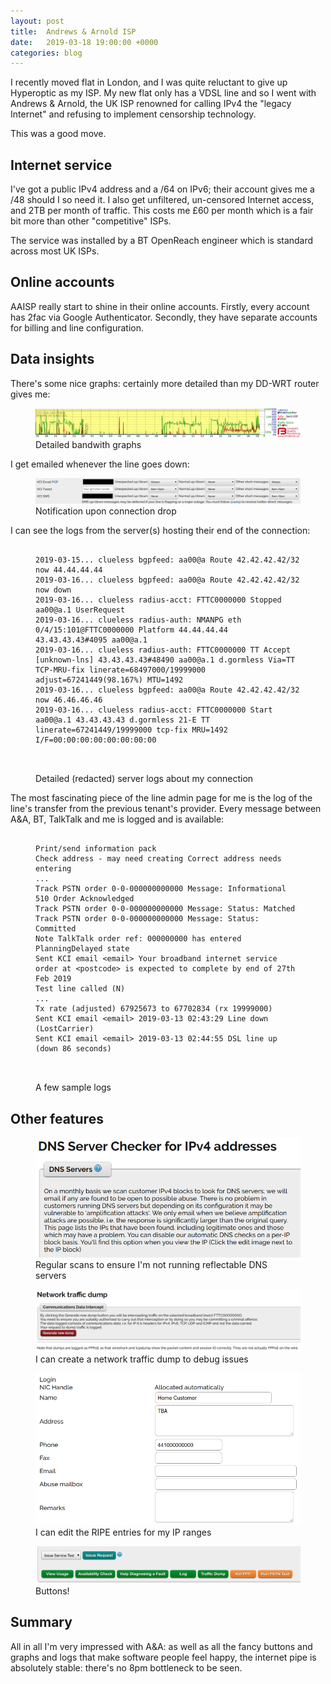 ```yaml
---
layout: post
title:  Andrews & Arnold ISP
date:   2019-03-18 19:00:00 +0000
categories: blog
---
```


I recently moved flat in London, and I was quite reluctant to give up
Hyperoptic as my ISP. My new flat only has a VDSL line and so I went with
Andrews & Arnold, the UK ISP renowned for calling IPv4 the "legacy Internet"
and refusing to implement censorship technology.

This was a good move.

## Internet service

I've got a public IPv4 address and a /64 on IPv6; their account gives me a /48
should I so need it. I also get unfiltered, un-censored Internet access, and
2TB per month of traffic. This costs me £60 per month which is a fair bit more
than other "competitive" ISPs.

The service was installed by a BT OpenReach engineer which is standard across
most UK ISPs.

## Online accounts

AAISP really start to shine in their online accounts. Firstly, every account
has 2fac via Google Authenticator. Secondly, they have separate accounts for
billing and line configuration.

## Data insights

There's some nice graphs: certainly more detailed than my DD-WRT router gives
me:

<figure>
    <img src="/img/2019/aaisp/bw.png" />
    <figcaption>Detailed bandwith graphs</figcaption>
</figure>

I get emailed whenever the line goes down:

<figure>
    <img src="/img/2019/aaisp/notif.png" />
    <figcaption>Notification upon connection drop</figcaption>
</figure>

I can see the logs from the server(s) hosting their end of the connection:

<figure>
    <pre>
        <code>
2019-03-15... clueless bgpfeed: aa00@a Route 42.42.42.42/32 now 44.44.44.44
2019-03-16... clueless bgpfeed: aa00@a Route 42.42.42.42/32 now down
2019-03-16... clueless radius-acct: FTTC0000000 Stopped aa00@a.1 UserRequest
2019-03-16... clueless radius-auth: NMANPG eth 0/4/15:101@FTTC0000000 Platform 44.44.44.44 43.43.43.43#4095 aa00@a.1
2019-03-16... clueless radius-auth: FTTC0000000 TT Accept [unknown-lns] 43.43.43.43#48490 aa00@a.1 d.gormless Via=TT TCP-MRU-fix linerate=68497000/19999000 adjust=67241449(98.167%) MTU=1492
2019-03-16... clueless bgpfeed: aa00@a Route 42.42.42.42/32 now 46.46.46.46
2019-03-16... clueless radius-acct: FTTC0000000 Start aa00@a.1 43.43.43.43 d.gormless 21-E TT linerate=67241449/19999000 tcp-fix MRU=1492 I/F=00:00:00:00:00:00:00:00
        </code>
    </pre>
    <figcaption>Detailed (redacted) server logs about my connection</figcaption>
</figure>

The most fascinating piece of the line admin page for me is the log of the
line's transfer from the previous tenant's provider. Every message between A&A,
BT, TalkTalk and me is logged and is available:

<figure>
    <pre>
        <code>
Print/send information pack
Check address - may need creating Correct address needs entering
...
Track PSTN order 0-0-000000000000 Message: Informational 510 Order Acknowledged
Track PSTN order 0-0-000000000000 Message: Status: Matched
Track PSTN order 0-0-000000000000 Message: Status: Committed
Note TalkTalk order ref: 000000000 has entered PlanningDelayed state
Sent KCI email &lt;email&gt; Your broadband internet service order at &lt;postcode&gt; is expected to complete by end of 27th Feb 2019
Test line called (N)
...
Tx rate (adjusted) 67925673 to 67702834 (rx 19999000)
Sent KCI email &lt;email&gt; 2019-03-13 02:43:29 Line down (LostCarrier)
Sent KCI email &lt;email&gt; 2019-03-13 02:44:55 DSL line up (down 86 seconds)
        </code>
    </pre>
    <figcaption>A few sample logs</figcaption>
</figure>

## Other features

<figure>
    <img src="/img/2019/aaisp/dns-scan.png" />
    <figcaption>Regular scans to ensure I'm not running reflectable DNS servers</figcaption>
</figure>

<figure>
    <img src="/img/2019/aaisp/pppoe-dump.png" />
    <figcaption>I can create a network traffic dump to debug issues</figcaption>
</figure>

<figure>
    <img src="/img/2019/aaisp/ripe.png" />
    <figcaption>I can edit the RIPE entries for my IP ranges</figcaption>
</figure>

<figure>
    <img src="/img/2019/aaisp/buttons.png" />
    <figcaption>Buttons!</figcaption>
</figure>

## Summary

All in all I'm very impressed with A&A: as well as all the fancy buttons and
graphs and logs that make software people feel happy, the internet pipe is
absolutely stable: there's no 8pm bottleneck to be seen.
